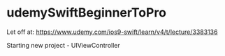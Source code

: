 # udemySwiftBeginnerToPro

Let off at:
https://www.udemy.com/ios9-swift/learn/v4/t/lecture/3383136

Starting new project - UIViewController 
